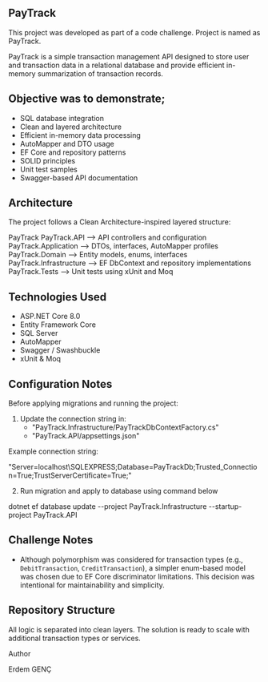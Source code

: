 ## PayTrack
This project was developed as part of a code challenge. Project is named as PayTrack.

PayTrack is a simple transaction management API designed to store user and transaction data in a relational database and provide efficient in-memory summarization of transaction records.


## Objective was to demonstrate;
- SQL database integration
- Clean and layered architecture
- Efficient in-memory data processing
- AutoMapper and DTO usage
- EF Core and repository patterns
- SOLID principles
- Unit test samples
- Swagger-based API documentation


## Architecture

The project follows a Clean Architecture-inspired layered structure:


PayTrack
PayTrack.API             --> API controllers and configuration
PayTrack.Application     --> DTOs, interfaces, AutoMapper profiles
PayTrack.Domain          --> Entity models, enums, interfaces
PayTrack.Infrastructure  --> EF DbContext and repository implementations
PayTrack.Tests           --> Unit tests using xUnit and Moq

## Technologies Used

- ASP.NET Core 8.0
- Entity Framework Core
- SQL Server
- AutoMapper
- Swagger / Swashbuckle
- xUnit & Moq


## Configuration Notes

Before applying migrations and running the project:

1. Update the connection string in:
   - "PayTrack.Infrastructure/PayTrackDbContextFactory.cs"
   - "PayTrack.API/appsettings.json"

Example connection string:

"Server=localhost\\SQLEXPRESS;Database=PayTrackDb;Trusted_Connection=True;TrustServerCertificate=True;"

2. Run migration and apply to database using command below

dotnet ef database update --project PayTrack.Infrastructure --startup-project PayTrack.API



## Challenge Notes

- Although polymorphism was considered for transaction types (e.g., `DebitTransaction`, `CreditTransaction`), a simpler enum-based model was chosen due to EF Core discriminator limitations. This decision was intentional for maintainability and simplicity.


## Repository Structure

All logic is separated into clean layers. The solution is ready to scale with additional transaction types or services.


Author

Erdem GENÇ


